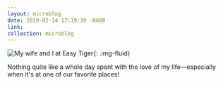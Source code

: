 ```yaml
---
layout: microblog
date: 2019-02-14 17:19:39 -0600
link: 
collection: microblog
---
```

![My wife and I at Easy Tiger](https://brianlundin.com/images/microblog/2019-02-14_17-18-59.jpeg){: .img-fluid}

Nothing quite like a whole day spent with the love of my life—especially when it's at one of our favorite places!
